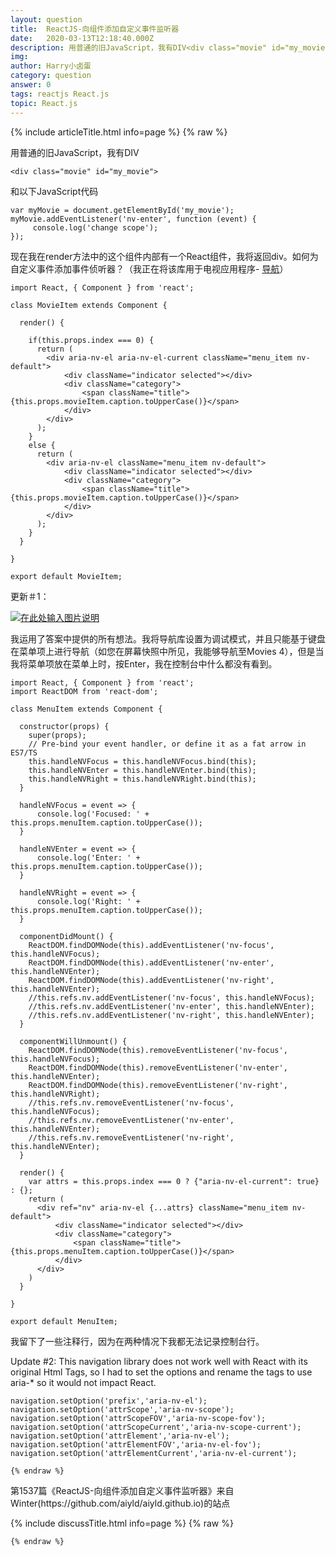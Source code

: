 ```yaml
---
layout: question
title:  ReactJS-向组件添加自定义事件监听器
date:   2020-03-13T12:18:40.000Z
description: 用普通的旧JavaScript，我有DIV<div class="movie" id="my_movie">和以下JavaScript代码...
img: 
author: Harry小卤蛋
category: question
answer: 0
tags: reactjs React.js
topic: React.js
---
```

<div class="article-root">
  <div class="article">
    {% include articleTitle.html info=page %}
    {% raw %}
    <div class="article-content"><p><font style="vertical-align: inherit;"><font style="vertical-align: inherit;">用普通的旧JavaScript，我有DIV</font></font></p>

<pre><code>&lt;div class="movie" id="my_movie"&gt;
</code></pre>

<p><font style="vertical-align: inherit;"><font style="vertical-align: inherit;">和以下JavaScript代码
</font></font></p>

<pre><code>var myMovie = document.getElementById('my_movie');<font></font>
myMovie.addEventListener('nv-enter', function (event) {<font></font>
     console.log('change scope');<font></font>
});<font></font>
</code></pre>

<p><font style="vertical-align: inherit;"><font style="vertical-align: inherit;">现在我在render方法中的这个组件内部有一个React组件，我将返回div。</font><font style="vertical-align: inherit;">如何为自定义事件添加事件侦听器？</font><font style="vertical-align: inherit;">（我正在将该库用于电视应用程序- </font></font><a href="https://github.com/ahiipsa/navigation" rel="noreferrer"><font style="vertical-align: inherit;"><font style="vertical-align: inherit;">导航</font></font></a><font style="vertical-align: inherit;"><font style="vertical-align: inherit;">）</font></font></p>

<pre class="lang-js prettyprint-override"><code>import React, { Component } from 'react';<font></font>
<font></font>
class MovieItem extends Component {<font></font>
<font></font>
  render() {<font></font>
<font></font>
    if(this.props.index === 0) {<font></font>
      return (<font></font>
        &lt;div aria-nv-el aria-nv-el-current className="menu_item nv-default"&gt;<font></font>
            &lt;div className="indicator selected"&gt;&lt;/div&gt;<font></font>
            &lt;div className="category"&gt;<font></font>
                &lt;span className="title"&gt;{this.props.movieItem.caption.toUpperCase()}&lt;/span&gt;<font></font>
            &lt;/div&gt;<font></font>
        &lt;/div&gt;<font></font>
      );<font></font>
    }<font></font>
    else {<font></font>
      return (<font></font>
        &lt;div aria-nv-el className="menu_item nv-default"&gt;<font></font>
            &lt;div className="indicator selected"&gt;&lt;/div&gt;<font></font>
            &lt;div className="category"&gt;<font></font>
                &lt;span className="title"&gt;{this.props.movieItem.caption.toUpperCase()}&lt;/span&gt;<font></font>
            &lt;/div&gt;<font></font>
        &lt;/div&gt;<font></font>
      );<font></font>
    }<font></font>
  }<font></font>
<font></font>
}<font></font>
<font></font>
export default MovieItem;<font></font>
</code></pre>

<p><font style="vertical-align: inherit;"><font style="vertical-align: inherit;">更新＃1：</font></font></p>

<p><a href="https://www.samyoc.com//uploads/users/16022/images/thumbnails/1584101792921.jpg" data-src="https://www.samyoc.com//uploads/users/16022/images/1584101792921.jpg" rel="noreferrer"><img src="https://i.stack.imgur.com/9meJw.jpg" alt="在此处输入图片说明"></a></p>

<p><font style="vertical-align: inherit;"><font style="vertical-align: inherit;">我运用了答案中提供的所有想法。</font><font style="vertical-align: inherit;">我将导航库设置为调试模式，并且只能基于键盘在菜单项上进行导航（如您在屏幕快照中所见，我能够导航至Movies 4），但是当我将菜单项放在菜单上时，按Enter，我在控制台中什么都没有看到。</font></font></p>

<pre class="lang-js prettyprint-override"><code>import React, { Component } from 'react';<font></font>
import ReactDOM from 'react-dom';<font></font>
<font></font>
class MenuItem extends Component {<font></font>
<font></font>
  constructor(props) {<font></font>
    super(props);<font></font>
    // Pre-bind your event handler, or define it as a fat arrow in ES7/TS<font></font>
    this.handleNVFocus = this.handleNVFocus.bind(this);<font></font>
    this.handleNVEnter = this.handleNVEnter.bind(this);<font></font>
    this.handleNVRight = this.handleNVRight.bind(this);<font></font>
  }<font></font>
<font></font>
  handleNVFocus = event =&gt; {<font></font>
      console.log('Focused: ' + this.props.menuItem.caption.toUpperCase());<font></font>
  }<font></font>
<font></font>
  handleNVEnter = event =&gt; {<font></font>
      console.log('Enter: ' + this.props.menuItem.caption.toUpperCase());<font></font>
  }<font></font>
<font></font>
  handleNVRight = event =&gt; {<font></font>
      console.log('Right: ' + this.props.menuItem.caption.toUpperCase());<font></font>
  }<font></font>
<font></font>
  componentDidMount() {<font></font>
    ReactDOM.findDOMNode(this).addEventListener('nv-focus', this.handleNVFocus);<font></font>
    ReactDOM.findDOMNode(this).addEventListener('nv-enter', this.handleNVEnter);<font></font>
    ReactDOM.findDOMNode(this).addEventListener('nv-right', this.handleNVEnter);<font></font>
    //this.refs.nv.addEventListener('nv-focus', this.handleNVFocus);<font></font>
    //this.refs.nv.addEventListener('nv-enter', this.handleNVEnter);<font></font>
    //this.refs.nv.addEventListener('nv-right', this.handleNVEnter);<font></font>
  }<font></font>
<font></font>
  componentWillUnmount() {<font></font>
    ReactDOM.findDOMNode(this).removeEventListener('nv-focus', this.handleNVFocus);<font></font>
    ReactDOM.findDOMNode(this).removeEventListener('nv-enter', this.handleNVEnter);<font></font>
    ReactDOM.findDOMNode(this).removeEventListener('nv-right', this.handleNVRight);<font></font>
    //this.refs.nv.removeEventListener('nv-focus', this.handleNVFocus);<font></font>
    //this.refs.nv.removeEventListener('nv-enter', this.handleNVEnter);<font></font>
    //this.refs.nv.removeEventListener('nv-right', this.handleNVEnter);<font></font>
  }<font></font>
<font></font>
  render() {<font></font>
    var attrs = this.props.index === 0 ? {"aria-nv-el-current": true} : {};<font></font>
    return (<font></font>
      &lt;div ref="nv" aria-nv-el {...attrs} className="menu_item nv-default"&gt;<font></font>
          &lt;div className="indicator selected"&gt;&lt;/div&gt;<font></font>
          &lt;div className="category"&gt;<font></font>
              &lt;span className="title"&gt;{this.props.menuItem.caption.toUpperCase()}&lt;/span&gt;<font></font>
          &lt;/div&gt;<font></font>
      &lt;/div&gt;<font></font>
    )<font></font>
  }<font></font>
<font></font>
}<font></font>
<font></font>
export default MenuItem;<font></font>
</code></pre>

<p><font style="vertical-align: inherit;"><font style="vertical-align: inherit;">我留下了一些注释行，因为在两种情况下我都无法记录控制台行。</font></font></p>

<p>Update #2: This navigation library does not work well with React with its original Html Tags, so I had to set the options and rename the tags to use aria-* so it would not impact React.</p>

<pre class="lang-js prettyprint-override"><code>navigation.setOption('prefix','aria-nv-el');<font></font>
navigation.setOption('attrScope','aria-nv-scope');<font></font>
navigation.setOption('attrScopeFOV','aria-nv-scope-fov');<font></font>
navigation.setOption('attrScopeCurrent','aria-nv-scope-current');<font></font>
navigation.setOption('attrElement','aria-nv-el');<font></font>
navigation.setOption('attrElementFOV','aria-nv-el-fov');<font></font>
navigation.setOption('attrElementCurrent','aria-nv-el-current');<font></font>
</code></pre></div>
    {% endraw %}
  </div>
  <p class="winter_mark">第1537篇《ReactJS-向组件添加自定义事件监听器》来自Winter(https://github.com/aiyld/aiyld.github.io)的站点</p>
  <div class="discuss-wrapper">
    {% include discussTitle.html info=page %}
    {% raw %}
    
    {% endraw %}
  </div>
<div>
